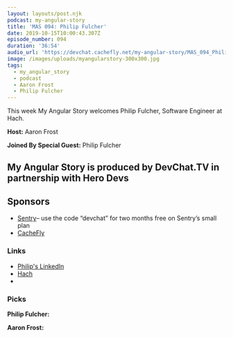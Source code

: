 ```yaml
---
layout: layouts/post.njk
podcast: my-angular-story
title: 'MAS 094: Philip Fulcher'
date: 2019-10-15T10:00:43.307Z
episode_number: 094
duration: '36:54'
audio_url: 'https://devchat.cachefly.net/my-angular-story/MAS_094_Philip_Fulcher.mp3'
image: /images/uploads/myangularstory-300x300.jpg
tags:
  - my_angular_story
  - podcast
  - Aaron Frost
  - Philip Fulcher
---
```

This week My Angular Story welcomes Philip Fulcher, Software Engineer at Hach.  

**Host:** Aaron Frost

**Joined By Special Guest:**  Philip Fulcher

## **My Angular Story is produced by DevChat.TV in partnership with Hero Devs**

## **Sponsors**

* [Sentry](http://sentry.io/)– use the code “devchat” for two months free on Sentry’s small plan
* [CacheFly](https://www.cachefly.com/)

### **Links**

* [Philip's LinkedIn](https://www.linkedin.com/in/philip-fulcher-69931911/)
* [Hach](https://www.hach.com/)
* 

### **Picks**

**Philip Fulcher:**

**Aaron Frost:**
